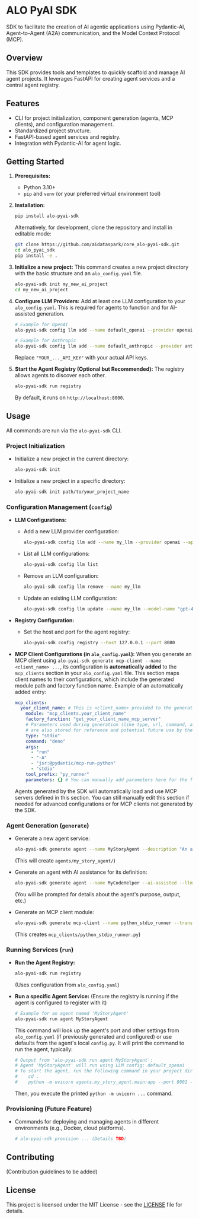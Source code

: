 # ALO PyAI SDK

SDK to facilitate the creation of AI agentic applications using Pydantic-AI, Agent-to-Agent (A2A) communication, and the Model Context Protocol (MCP).

## Overview

This SDK provides tools and templates to quickly scaffold and manage AI agent projects. It leverages FastAPI for creating agent services and a central agent registry.

## Features

- CLI for project initialization, component generation (agents, MCP clients), and configuration management.
- Standardized project structure.
- FastAPI-based agent services and registry.
- Integration with Pydantic-AI for agent logic.

## Getting Started

1.  **Prerequisites:**
    *   Python 3.10+
    *   `pip` and `venv` (or your preferred virtual environment tool)

2.  **Installation:**
    ```bash
    pip install alo-pyai-sdk
    ```
    Alternatively, for development, clone the repository and install in editable mode:
    ```bash
    git clone https://github.com/aidataspark/core_alo-pyai-sdk.git
    cd alo_pyai_sdk
    pip install -e .
    ```

3.  **Initialize a new project:**
    This command creates a new project directory with the basic structure and an `alo_config.yaml` file.
    ```bash
    alo-pyai-sdk init my_new_ai_project
    cd my_new_ai_project
    ```

4.  **Configure LLM Providers:**
    Add at least one LLM configuration to your `alo_config.yaml`. This is required for agents to function and for AI-assisted generation.
    ```bash
    # Example for OpenAI
    alo-pyai-sdk config llm add --name default_openai --provider openai --api-key "YOUR_OPENAI_API_KEY" --model-name "gpt-4o"
    
    # Example for Anthropic
    alo-pyai-sdk config llm add --name default_anthropic --provider anthropic --api-key "YOUR_ANTHROPIC_API_KEY" --model-name "claude-3-5-sonnet-latest"
    ```
    Replace `"YOUR_..._API_KEY"` with your actual API keys.

5.  **Start the Agent Registry (Optional but Recommended):**
    The registry allows agents to discover each other.
    ```bash
    alo-pyai-sdk run registry
    ```
    By default, it runs on `http://localhost:8000`.

## Usage

All commands are run via the `alo-pyai-sdk` CLI.

### Project Initialization

-   Initialize a new project in the current directory:
    ```bash
    alo-pyai-sdk init
    ```
-   Initialize a new project in a specific directory:
    ```bash
    alo-pyai-sdk init path/to/your_project_name
    ```

### Configuration Management (`config`)

-   **LLM Configurations:**
    -   Add a new LLM provider configuration:
        ```bash
        alo-pyai-sdk config llm add --name my_llm --provider openai --api-key "sk-..." --model-name "gpt-4o"
        ```
    -   List all LLM configurations:
        ```bash
        alo-pyai-sdk config llm list
        ```
    -   Remove an LLM configuration:
        ```bash
        alo-pyai-sdk config llm remove --name my_llm
        ```
    -   Update an existing LLM configuration:
        ```bash
        alo-pyai-sdk config llm update --name my_llm --model-name "gpt-4o-mini"
        ```

-   **Registry Configuration:**
    -   Set the host and port for the agent registry:
        ```bash
        alo-pyai-sdk config registry --host 127.0.0.1 --port 8080
        ```

-   **MCP Client Configurations (in `alo_config.yaml`):**
    When you generate an MCP client using `alo-pyai-sdk generate mcp-client --name <client_name> ...`, its configuration is **automatically added** to the `mcp_clients` section in your `alo_config.yaml` file. This section maps client names to their configurations, which include the generated module path and factory function name. Example of an automatically added entry:
    ```yaml
    mcp_clients:
      your_client_name: # This is <client_name> provided to the generate command
        module: "mcp_clients.your_client_name"
        factory_function: "get_your_client_name_mcp_server"
        # Parameters used during generation (like type, url, command, args, tool_prefix)
        # are also stored for reference and potential future use by the factory.
        type: "stdio" 
        command: "deno"
        args:
          - "run"
          - "-A"
          - "jsr:@pydantic/mcp-run-python"
          - "stdio"
        tool_prefix: "py_runner"
        parameters: {} # You can manually add parameters here for the factory function if needed
    ```
    Agents generated by the SDK will automatically load and use MCP servers defined in this section. You can still manually edit this section if needed for advanced configurations or for MCP clients not generated by the SDK.

### Agent Generation (`generate`)

-   Generate a new agent service:
    ```bash
    alo-pyai-sdk generate agent --name MyStoryAgent --description "An agent that tells stories." --llm-config default_openai --output-type StoryOutput
    ```
    (This will create `agents/my_story_agent/`)

-   Generate an agent with AI assistance for its definition:
    ```bash
    alo-pyai-sdk generate agent --name MyCodeHelper --ai-assisted --llm-config default_openai
    ```
    (You will be prompted for details about the agent's purpose, output, etc.)

-   Generate an MCP client module:
    ```bash
    alo-pyai-sdk generate mcp-client --name python_stdio_runner --transport stdio --command "deno" --args "run,-A,jsr:@pydantic/mcp-run-python,stdio" --tool-prefix py_runner
    ```
    (This creates `mcp_clients/python_stdio_runner.py`)

### Running Services (`run`)

-   **Run the Agent Registry:**
    ```bash
    alo-pyai-sdk run registry
    ```
    (Uses configuration from `alo_config.yaml`)

-   **Run a specific Agent Service:**
    (Ensure the registry is running if the agent is configured to register with it)
    ```bash
    # Example for an agent named 'MyStoryAgent'
    alo-pyai-sdk run agent MyStoryAgent 
    ```
    This command will look up the agent's port and other settings from `alo_config.yaml` (if previously generated and configured) or use defaults from the agent's local `config.py`. It will print the command to run the agent, typically:
    ```bash
    # Output from 'alo-pyai-sdk run agent MyStoryAgent':
    # Agent 'MyStoryAgent' will run using LLM config: default_openai
    # To start the agent, run the following command in your project directory:
    #    cd . 
    #    python -m uvicorn agents.my_story_agent.main:app --port 8001 --reload
    ```
    Then, you execute the printed `python -m uvicorn ...` command.

### Provisioning (Future Feature)

-   Commands for deploying and managing agents in different environments (e.g., Docker, cloud platforms).
    ```bash
    # alo-pyai-sdk provision ... (Details TBD)
    ```

## Contributing

(Contribution guidelines to be added)

## License

This project is licensed under the MIT License - see the [LICENSE](LICENSE) file for details.

